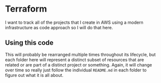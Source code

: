 # Terraform

I want to track all of the projects that I create in AWS using a modern infrastructure as code approach so I will do that here.

## Using this code

This will probably be rearranged multiple times throughout its lifecycle, but each folder here will represent a distinct subset of resources that are related or are part of a distinct project or something. Again, it will change over time so really just follow the individual `README.md` in each folder to figure out what it is all about.

